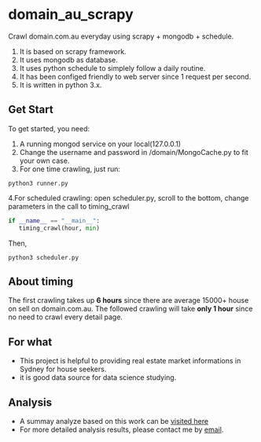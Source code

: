 # domain_au_scrapy
Crawl domain.com.au everyday using scrapy + mongodb + schedule.
 1. It is based on scrapy framework.
 2. It uses mongodb as database.
 3. It uses python schedule to simplely follow a daily routine.
 4. It has been configed friendly to web server since 1 request per second.
 5. It is written in python 3.x.

## Get Start
 To get started, you need:
 1. A running mongod service on your local(127.0.0.1)
 2. Change the username and password in /domain/MongoCache.py to fit your own case.
 3. For one time crawling, just run: 
  ```shell
  python3 runner.py
  ```
 4.For scheduled crawling:
  open scheduler.py, scroll to the bottom, change parameters in the call to timing_crawl
  ```python
  if __name__ == "__main__":
     timing_crawl(hour, min)
  ```
  Then,
  ```shell
  python3 scheduler.py
  ```

## About timing
The first crawling takes up **6 hours** since there are average 15000+ house on sell on domain.com.au.
The followed crawling will take **only 1 hour** since no need to crawl every detail page.

## For what
 - This project is helpful to providing real estate market informations in Sydney for house seekers.
 - it is good data source for data science studying.
## Analysis
 - A summay analyze based on this work can be [visited here](https://kownse.github.io/sydneyhouse)
 - For more detailed analysis results, please contact me by [email](mailto:kownse@gmail.com).
